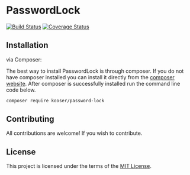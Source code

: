 # PasswordLock

[![Build Status](https://travis-ci.org/Commander-Ant-Screwbin-Games/password-lock.svg?branch=master)](https://travis-ci.org/Commander-Ant-Screwbin-Games/password-lock)
[![Coverage Status](https://coveralls.io/repos/github/Commander-Ant-Screwbin-Games/password-lock/badge.svg?branch=master)](https://coveralls.io/github/Commander-Ant-Screwbin-Games/password-lock?branch=master)

## Installation

via Composer:

The best way to install PasswordLock is through composer. If you do not have composer installed you can install it directly from the [composer website](https://getcomposer.org/). After composer is successfully installed run the command line code below.

```sh
composer require kooser/password-lock
```

## Contributing

All contributions are welcome! If you wish to contribute.

## License

This project is licensed under the terms of the [MIT License](https://opensource.org/licenses/MIT).

